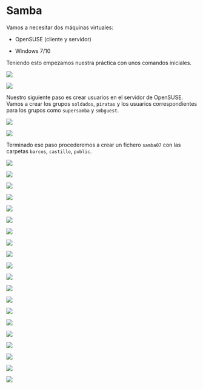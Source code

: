 # Samba

Vamos a necesitar dos máquinas virtuales:

* OpenSUSE (cliente y servidor)

* Windows 7/10

Teniendo esto empezamos nuestra práctica con unos comandos iniciales.

![](./img/1.png)

![](./img/2.png)

Nuestro siguiente paso es crear usuarios en el servidor de OpenSUSE. Vamos a crear los grupos `soldados`, `piratas` y los usuarios correspondientes para los grupos como `supersamba` y `smbguest`.

![](./img/3.png)

![](./img/4.png)

Terminado ese paso procederemos a crear un fichero `samba07` con las carpetas `barcos`, `castillo`, `public`.

![](./img/5.png)

![](./img/6.png)

![](./img/7.png)

![](./img/8.png)

![](./img/9.png)

![](./img/10.png)

![](./img/11.png)

![](./img/12.png)

![](./img/13.png)

![](./img/14.png)

![](./img/15.png)

![](./img/16.png)

![](./img/17.png)

![](./img/18.png)

![](./img/19.png)

![](./img/20.png)

![](./img/21.png)

![](./img/22.png)

![](./img/23.png)

![](./img/24.png)
